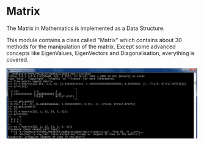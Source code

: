 # Matrix

The Matrix in Mathematics is implemented as a Data Structure.

This module contains a class called "Matrix" which contains about 30 methods for the manipulation of the matrix. Except some advanced concepts like EigenValues, EigenVectors and Diagonalisation, everything is covered.

<img src = "./assets/test_output.png" alt = "./assets/images/mainWindow_Initial.png" width = "500">
